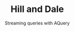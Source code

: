 ---
id: "hill-and-dale"
status: "hidden"
title: "Hill and Dale"
subtitle: "Streaming queries with AQuery"
authors: ["Ahmad Chatha", "Kostas Zoumbatianos", "Dennis Shasha", "Azza Abouzied"]
links: [
  {
      txt: "Tech Report Available on Request",
      ref: "mailto:azza@nyu.edu"
  }
]
abstract: ""
teaserpic: ""
thumbnail: ""
---